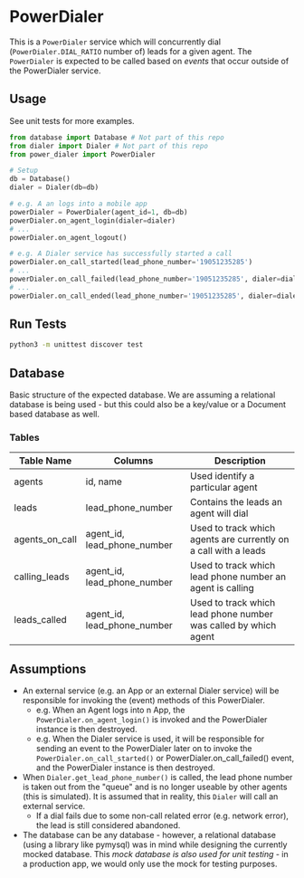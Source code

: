 # PowerDialer

This is a `PowerDialer` service which will concurrently dial (`PowerDialer.DIAL_RATIO` number of) leads for a given agent. The `PowerDialer` is expected to be called based on
_events_ that occur outside of the PowerDialer service.

## Usage

See unit tests for more examples.

```python
from database import Database # Not part of this repo
from dialer import Dialer # Not part of this repo
from power_dialer import PowerDialer

# Setup
db = Database()
dialer = Dialer(db=db)

# e.g. A an logs into a mobile app
powerDialer = PowerDialer(agent_id=1, db=db)
powerDialer.on_agent_login(dialer=dialer)
# ...
powerDialer.on_agent_logout()

# e.g. A Dialer service has successfully started a call 
powerDialer.on_call_started(lead_phone_number='19051235285')
# ...
powerDialer.on_call_failed(lead_phone_number='19051235285', dialer=dialer)
# ...
powerDialer.on_call_ended(lead_phone_number='19051235285', dialer=dialer)
```

## Run Tests
```bash
python3 -m unittest discover test
```

## Database

Basic structure of the expected database. We are assuming a relational database is being used - but this could also be a key/value or a Document based database as well.

### Tables

| Table Name | Columns | Description |
|------------|---------|-------------|
| agents     | id, name | Used identify a particular agent |
| leads      | lead_phone_number | Contains the leads an agent will dial |
| agents_on_call | agent_id, lead_phone_number | Used to track which agents are currently on a call with a leads |
| calling_leads | agent_id, lead_phone_number | Used to track which lead phone number an agent is calling |
| leads_called | agent_id, lead_phone_number | Used to track which lead phone number was called by which agent |


## Assumptions
- An external service (e.g. an App or an external Dialer service) will be responsible for invoking the (event) methods of this PowerDialer.
  - e.g. When an Agent logs into n App, the `PowerDialer.on_agent_login()` is invoked and the PowerDialer instance is then destroyed.
  - e.g. When the Dialer service is used, it will be responsible for sending an event to the PowerDialer later on to invoke the `PowerDialer.on_call_started()` or PowerDialer.on_call_failed() event, and the PowerDialer instance is then destroyed.
- When `Dialer.get_lead_phone_number()` is called, the lead phone number is taken out from the "queue" and is no longer useable by other agents (this is simulated). It is assumed that in reality, this `Dialer` will call an external service.
  - If a dial fails due to some non-call related error (e.g. network error), the lead is still considered abandoned.
- The database can be any database - however, a relational database (using a library like pymysql) was in mind while designing the currently mocked database. This *mock database is also used for unit testing* - in a production app, we would only use the mock for testing purposes.

